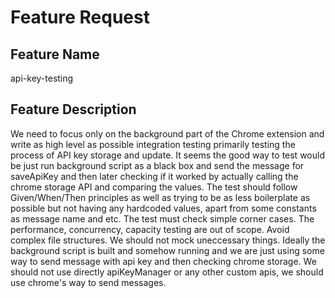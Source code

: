 # Feature Request

## Feature Name
api-key-testing

## Feature Description
We need to focus only on the background part of the Chrome extension and write as high level as possible integration testing primarily testing the process of API key storage and update. It seems the good way to test would be just run background script as a black box and send the message for saveApiKey and then later checking if it worked by actually calling the chrome storage API and comparing the values. The test should follow Given/When/Then principles as well as trying to be as less boilerplate as possible but not having any hardcoded values, apart from some constants as message name and etc. The test must check simple corner cases. The performance, concurrency, capacity testing are out of scope. Avoid complex file structures. We should not mock uneccessary things. Ideally the background script is built and somehow running and we are just using some way to send message with api key and then checking chrome storage. We should not use directly apiKeyManager or any other custom apis, we should use chrome's way to send messages.